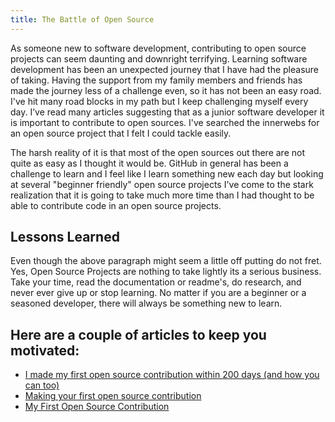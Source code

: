 ```yaml
---
title: The Battle of Open Source
---
```


As someone new to software development, contributing to open source projects can seem daunting and downright terrifying. 
Learning software development has been an unexpected journey that I have had the pleasure of taking. Having the support from
my family members and friends has made the journey less of a challenge even, so it has not been an easy road. I've hit many road blocks in my path but I keep challenging myself every day. I’ve read many articles suggesting that as a junior software developer  it is important to contribute to open sources. I've searched the innerwebs for an open source project that I felt I could tackle easily.

The harsh reality of it is that most of the open sources out there are not quite as easy as I thought it would be. GitHub in general has been a challenge to learn and I feel like I learn something new each day but looking at several "beginner friendly" open source projects  I've come to the stark realization that it is going to take much more time than I had thought to be able to contribute code in an open source projects. 

## Lessons Learned

Even though the above paragraph might seem a little off putting do not fret. Yes, Open Source Projects are nothing to take lightly its  a serious business. Take your time, read the documentation or readme's, do research, and never ever give up or stop learning. No matter if you are a beginner or a seasoned developer, there will always be something new to learn.

## Here are a couple of articles to keep you motivated:
* [I made my first open source contribution within 200 days (and how you can too)](https://medium.freecodecamp.org/i-made-my-first-open-source-contribution-within-200-days-and-how-you-can-too-4d5bdbd63fad)
* [Making your first open source contribution](https://opensource.com/article/17/5/making-your-first-open-source-contribution)
* [My First Open Source Contribution](https://medium.com/ifme/my-first-open-source-contribution-68c86de88af9)


